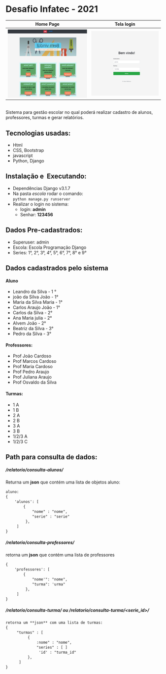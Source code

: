 # Desafio Infatec - 2021
Home Page | Tela login
--------- | -----------
<img src="print.jpg"> | <img src="print2.jpg">

<br>
Sistema para gestão escolar no qual poderá realizar
cadastro de alunos, professores, turmas e gerar relatórios.

## Tecnologias usadas:
* Html
* CSS, Bootstrap
* javascript
* Python, Django

## Instalação e  Executando:
* Dependências Django v3.1.7
* Na pasta *escola* rodar o comando:<br>
`python manage.py runserver`
* Realizar o login no sistema:
  * login: __admin__
  * Senhar: __123456__

## Dados Pre-cadastrados:
* Superuser: admin
* Escola: Escola Programação Django
* Series: 1°, 2°, 3°, 4°, 5°, 6°, 7°, 8° e 9°

## Dados cadastrados pelo sistema
#### Aluno
* Leandro da Silva - 1 °
* joão da Silva João - 1°
* Maria da Silva Maria - 1°
* Carlos Araujo João - 1°
* Carlos da Silva - 2°
* Ana Maria julia - 2°
* Alvem João - 2°
* Beatriz da Silva - 3°
* Pedro da Silva - 3° 

#### Professores:
* Prof João Cardoso
* Prof Marcos Cardoso
* Prof Maria Cardoso
* Prof Pedro Araujo
* Prof Juliana Araujo
* Prof Osvaldo da Silva 

#### Turmas:
* 1 A
* 1 B
* 2 A
* 2 B
* 3 A
* 3 B
* 1/2/3 A
* 1/2/3 C

## Path para consulta de dados:
##### /relatorio/consulta-alunos/
Returna um **json** que contém uma lista de objetos aluno:
```
aluno:
{
    'alunos': [
        {
            "nome" : "nome", 
            "serie" : "serie"
         }, 
     ]
}
```

##### /relatorio/consulta-professores/
retorna um **json** que contém uma lista de professores
```
{
    'professores': [
        {
            "nome'": "nome", 
            "turma": 'urma"
         }, 
     ]
}
```

##### /relatorio/consulta-turma/ ou /relatorio/consulta-turma/<serie_id>/
```
retorna um **json** com uma lista de turmas:
{
     "turmas" : [
          {
              :nome" : "nome",
              "series" : [ ]
               'id' : "turma_id"
          },
      ]
}
```



